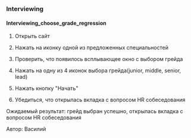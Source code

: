 ### Interviewing
#### Interviewing_choose_grade_regression


1. Открыть сайт

2. Нажать на иконку одной из предложенных специальностей

3. Проверить, что появилось всплывающее окно с выбором грейда

4. Нажать на одну из 4 иконок выбора грейда(junior, middle, senior, lead)

5. Нажать кнопку "Начать"

6. Убедиться, что открылась вкладка с вопросом HR собеседования

Ожидаемый результат: грейд выбран успешно, открылась вкладка с вопросом HR собеседования

Автор: Василий
